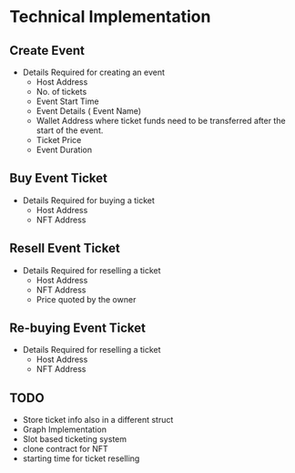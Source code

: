 # Technical Implementation

## Create Event
- Details Required for creating an event
    - Host Address
    - No. of tickets
    - Event Start Time
    - Event Details ( Event Name)
    - Wallet Address where ticket funds need to be transferred after the start of the event.
    - Ticket Price
    - Event Duration

## Buy Event Ticket
- Details Required for buying a ticket
    - Host Address
    - NFT Address

## Resell Event Ticket
- Details Required for reselling a ticket
    - Host Address
    - NFT Address
    - Price quoted by the owner

## Re-buying Event Ticket
- Details Required for reselling a ticket
    - Host Address
    - NFT Address

## TODO
- Store ticket info also in a different struct
- Graph Implementation
- Slot based ticketing system
- clone contract for NFT
- starting time for ticket reselling